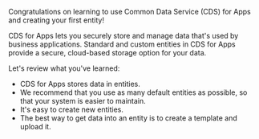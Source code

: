 Congratulations on learning to use Common Data Service (CDS) for Apps and creating your first entity!

CDS for Apps lets you securely store and manage data that's used by business applications. Standard and custom entities in CDS for Apps provide a secure, cloud-based storage option for your data.

Let's review what you've learned:

- CDS for Apps stores data in entities.
- We recommend that you use as many default entities as possible, so that your system is easier to maintain.
- It's easy to create new entities.
- The best way to get data into an entity is to create a template and upload it.
